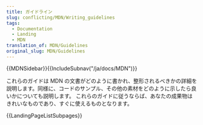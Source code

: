 ```yaml
---
title: ガイドライン
slug: conflicting/MDN/Writing_guidelines
tags:
  - Documentation
  - Landing
  - MDN
translation_of: MDN/Guidelines
original_slug: MDN/Guidelines
---
```

{{MDNSidebar}}{{IncludeSubnav("/ja/docs/MDN")}}

これらのガイドは MDN の文書がどのように書かれ、整形されるべきかの詳細を説明します。同様に、コードのサンプル、その他の素材をどのように示したら良いかについても説明します。 これらのガイドに従うならば、あなたの成果物はきれいなものであり、すぐに使えるものとなります。

{{LandingPageListSubpages}}
